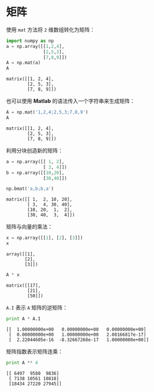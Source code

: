 # 矩阵

使用 `mat` 方法将 `2` 维数组转化为矩阵：


```python
import numpy as np
a = np.array([[1,2,4],
              [2,5,3], 
              [7,8,9]])
A = np.mat(a)
A
```




    matrix([[1, 2, 4],
            [2, 5, 3],
            [7, 8, 9]])



也可以使用 **Matlab** 的语法传入一个字符串来生成矩阵：


```python
A = np.mat('1,2,4;2,5,3;7,8,9')
A
```




    matrix([[1, 2, 4],
            [2, 5, 3],
            [7, 8, 9]])



利用分块创造新的矩阵：


```python
a = np.array([[ 1, 2],
              [ 3, 4]])
b = np.array([[10,20], 
              [30,40]])

np.bmat('a,b;b,a')
```




    matrix([[ 1,  2, 10, 20],
            [ 3,  4, 30, 40],
            [10, 20,  1,  2],
            [30, 40,  3,  4]])



矩阵与向量的乘法：


```python
x = np.array([[1], [2], [3]])
x
```




    array([[1],
           [2],
           [3]])




```python
A * x
```




    matrix([[17],
            [21],
            [50]])



`A.I` 表示 `A` 矩阵的逆矩阵：


```python
print A * A.I
```

    [[  1.00000000e+00   0.00000000e+00   0.00000000e+00]
     [  0.00000000e+00   1.00000000e+00   2.08166817e-17]
     [  2.22044605e-16  -8.32667268e-17   1.00000000e+00]]


矩阵指数表示矩阵连乘：


```python
print A ** 4
```

    [[ 6497  9580  9836]
     [ 7138 10561 10818]
     [18434 27220 27945]]

